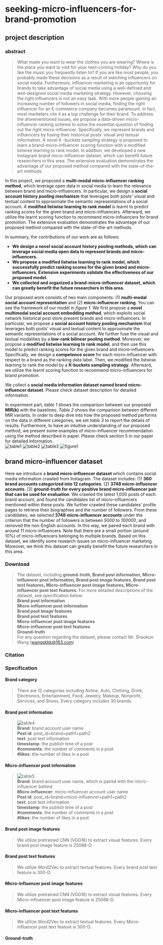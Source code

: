 # seeking-micro-influencers-for-brand-promotion

## project description

### abstract
>What made you want to wear the clothes you are wearing? Where is the place you want to visit for your next-coming holiday? Why do you like the music you frequently listen to? If you are like most people, you probably made these decisions as a result of watching influencers on social media. Furthermore, influencer marketing is an opportunity for brands to take advantage of social media using a well-defined and well-designed social media marketing strategy. However, choosing the right influencers is not an easy task. With more people gaining an increasing number of followers in social media, finding the right influencer for an E-commerce company becomes paramount. In fact, most marketers cite it as a top challenge for their brand. To address the aforementioned issues, we propose a data-driven micro-influencer ranking scheme to solve the essential question of finding out the right micro-influencer. Specifically, we represent brands and influencers by fusing their historical posts’ visual and textual information. A novel К -buckets sampling strategy is proposed to learn a brand-micro-influencer scoring function with a modified listwise learning to rank model. In addition, we developed a new Instagram brand micro-influencer dataset, which can benefit future researchers in this area. The extensive evaluation demonstrates the advantage of our proposed method compared with the state-of-the-art methods.

In this project, we proposed a **multi-modal micro-influencer ranking method**, which leverage open data in social media to learn the relevance between brand and micro-influencers. In particular, we design a **social account history pooling mechanism** that leverages both posts' visual and textual content to approximate the semantic representations of a social account. A **modified listwise learning to rank model** is learnt to predict ranking scores for the given brand and micro-influencers. Afterward, we utilize the learnt scoring function to recommend micro-influencers for brand promotion. The extensive evaluation demonstrates the advantage of our proposed method compared with the state-of-the-art methods.<br>

In summary, the contributions of our work are as follows:<br>
* **We design a novel social account history pooling methods, which can leverage social media open data to represent brands and micro-influencers.**
* **We propose a modified listwise learning to rank model, which successfully predict ranking scores for the given brand and micro-influencers. Extensive experiments validate the effectiveness of our proposed model.**
* **We collected and organized a brand-micro-influencer dataset, which can greatly benefit the future researchers in this area.**

Our proposed work consists of two main components: (1) **multi-modal social account representation** and (2) **micro-influencer ranking**. You can see the framework of our model in _figure 1_. We first propose a **novel multimodal social account embedding method**, which exploits social network historical post store present brands and micro-influencers. In particular, we propose a **social account history pooling mechanism** that leverages both posts' visual and textual content to approximate the semantic representations of a social account. We further fuse the visual and textual modalities by a **low-rank bilinear pooling method**. Moreover, we propose a **modified listwise learning to rank model**, and then use this model to predict ranking scores for the given brand and micro-influencers. Specifically, we design a **competence score** for each micro-influencer with respect to a brand as the ranking data label. Then, we modified the listwise learning to rank the model by a **К-buckets sampling strategy**. Afterward, we utilize the learnt scoring function to recommend micro-influencers for brand promotion.<br>

We collect a **social media information dataset named brand micro-influencer dataset**. Please check dataset description for detailed information.<br>

In experiment part, _table 1_ shows the comparison between our proposed **MIR(k)** with the baselines. _Table 2_ shows the comparison between different MIR variants. In order to deep dive into how the proposed method performs on the data in different categories, we set _table 3_ to report the details of results. Furthermore, to have an intuitive understanding of our proposed method, we present some examples of micro-influencer recommendation using the method described in paper. Please check section 5 in our paper for detailed information.<br>
![table1](https://github.com/Mysteriousplayer/seeking-micro-influencers-for-brand-promotion/raw/master/pictures/t01.png "table1")
![table2](https://github.com/Mysteriousplayer/seeking-micro-influencers-for-brand-promotion/raw/master/pictures/t2.png "table2")
![table3](https://github.com/Mysteriousplayer/seeking-micro-influencers-for-brand-promotion/raw/master/pictures/t3.png "table3")
![figure1](https://github.com/Mysteriousplayer/seeking-micro-influencers-for-brand-promotion/raw/master/pictures/f1.png "figure1")


## brand micro-influencer dataset

Here we introduce a **brand micro-influencer dataset** which contains social media information crawled from Instagram. The dataset includes: (1) **360 brand accounts categorized into 12 categories**. (2) **3748 micro-influencer accounts**. (3) **ground-truth for every positive brand micro-influencer pair that can be used for evaluation**. We crawled the latest 1,000 posts of each brand account, and found the candidates list of micro-influencers mentioned within these posts. We further crawled these candidates’ profile pages to retrieve their biographies and the number of followers. From these candidates, we selected **3748 micro-influencer accounts** under the criterion that the number of followers is between _5000_ to _100000_, and removed the non-English accounts. In this way, we paired each brand with around _11_ micro-influencers. Note that there are a small portion (around 10%) of micro-influencers belonging to multiple brands. Based on this dataset, we identify some research issues on micro-influencer marketing. Moreover, we think this dataset can greatly benefit the future researchers in this area.<br>

### Download
>The dataset, including **ground-truth, Brand post information, Micro-influencer post information, Brand post image features, Brand post text features, Micro-influencer post image features, Micro-influencer post text features**. For more detailed descriptions of the dataset, see specification below.<br>
**Brand post information<br>
Micro-influencer post information<br>
Brand post image features<br>
Brand post text features<br>
Micro-influencer post image features<br>
Micro-influencer post text features<br>
Ground-truth**<br>
For any question regarding the dataset, please contact Mr. Shaokun Wang (wangskkk@163.com)

### Citation

### Specification
#### Brand category
>There are 12 categories including Airline, Auto, Clothing, Drink, Electronics, Entertainment, Food, Jewelry, Makeup, Nonprofit, Services, and Shoes. Every category includes 30 brands.<br>

#### Brand post information
>![table4](https://github.com/Mysteriousplayer/seeking-micro-influencers-for-brand-promotion/raw/master/pictures/t4.png "table4")<br>
 **Brand**: brand account user name<br>
 **Post id**: post_id=brand+path1+path2<br>
 **text**: post text information<br>
 **timestamp**: the publish time of a post<br>
 **#comments**: the number of comments in a post<br>
 **#likes**: the number of likes in a post<br>

#### Micro-influencer post information
>![table5](https://github.com/Mysteriousplayer/seeking-micro-influencers-for-brand-promotion/raw/master/pictures/t5.png "table5")<br>
 **Brand**: brand account user name, which is paired with the micro-influencer behind<br>
 **Micro-influencer**: micro-influencer account user name<br>
 **Post id**: post_id=brand+micro-influencer+path1+path2<br>
 **text**: post text information<br>
 **timestamp**: the publish time of a post<br>
 **#comments**: the number of comments in a post<br>
 **#likes**: the number of likes in a post<br>

#### Brand post image features
>We utilize pretrained CNN (VGG16) to extract visual features. Every brand post image feature is 25088-D.

#### Brand post text features
>We utilize Word2Vec to extract textual features. Every brand post text feature is 300-D.

#### Micro-influencer post image features
>We utilize pretrained CNN (VGG16) to extract visual features. Every Micro-influencer post image feature is 25088-D.

#### Micro-influencer post text features
>We utilize Word2Vec to extract textual features. Every Micro-influencer post text feature is 300-D.

#### Ground-truth
